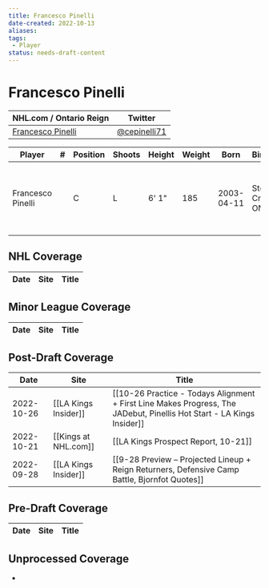 ```yaml
---
title: Francesco Pinelli
date-created: 2022-10-13
aliases: 
tags:
 - Player
status: needs-draft-content
---
```


# Francesco Pinelli

NHL.com / Ontario Reign | Twitter
-|-
[Francesco Pinelli](https://www.nhl.com/player/francesco-pinelli-8482748) | [@cepinelli71](https://twitter.com/cepinelli71)

Player | \# | Position | Shoots | Height | Weight | Born | Birthplace | Draft 
-|-|-|-|-|-|-|-|-
Francesco Pinelli | | C | L | 6' 1" | 185 | 2003-04-11 | Stoney Creek, ONT, CAN | 2021 LAK, 2nd rd, 10th pk (42nd overall)


## NHL  Coverage
| Date | Site | Title |
| ---- | ---- | ----- |



## Minor League Coverage
| Date | Site | Title |
| ---- | ---- | ----- |



## Post-Draft Coverage
| Date       | Site                 | Title                                                                                                                 |
| ---------- | -------------------- | --------------------------------------------------------------------------------------------------------------------- |
| 2022-10-26 | [[LA Kings Insider]] | [[10-26 Practice - Todays Alignment + First Line Makes Progress, The JADebut, Pinellis Hot Start - LA Kings Insider]] |
| 2022-10-21 | [[Kings at NHL.com]] | [[LA Kings Prospect Report, 10-21]]                                                                                   |
| 2022-09-28 | [[LA Kings Insider]] | [[9-28 Preview – Projected Lineup + Reign Returners, Defensive Camp Battle, Bjornfot Quotes]]                         |



## Pre-Draft Coverage
| Date | Site | Title |
| ---- | ---- | ----- |


## Unprocessed Coverage
- 
